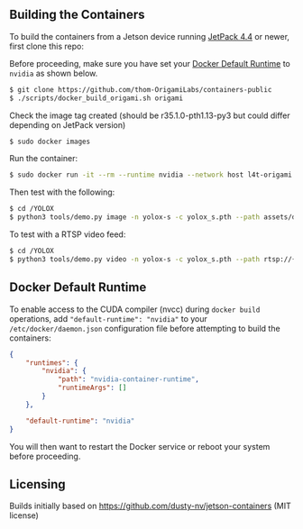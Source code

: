 
## Building the Containers

To build the containers from a Jetson device running [JetPack 4.4](https://developer.nvidia.com/embedded/jetpack) or newer, first clone this repo:

Before proceeding, make sure you have set your [Docker Default Runtime](#docker-default-runtime) to `nvidia` as shown below.

``` bash
$ git clone https://github.com/thom-OrigamiLabs/containers-public
$ ./scripts/docker_build_origami.sh origami
``` 

Check the image tag created (should be r35.1.0-pth1.13-py3 but could differ depending on JetPack version) 

``` bash
$ sudo docker images
``` 

Run the container:

``` bash
$ sudo docker run -it --rm --runtime nvidia --network host l4t-origami:r35.1.0-pth1.13-py3
``` 

Then test with the following:

``` bash
$ cd /YOLOX
$ python3 tools/demo.py image -n yolox-s -c yolox_s.pth --path assets/dog.jpg --conf 0.25 --nms 0.45 --tsize 640 --save_result --device gpu
``` 

To test with a RTSP video feed:

``` bash
$ cd /YOLOX
$ python3 tools/demo.py video -n yolox-s -c yolox_s.pth --path rtsp://{USER}:{PASSWORD}@{ADDRESS} --conf 0.25 --nms 0.45 --tsize 640 --save_result --device gpu
``` 

## Docker Default Runtime

To enable access to the CUDA compiler (nvcc) during `docker build` operations, add `"default-runtime": "nvidia"` to your `/etc/docker/daemon.json` configuration file before attempting to build the containers:

``` json
{
    "runtimes": {
        "nvidia": {
            "path": "nvidia-container-runtime",
            "runtimeArgs": []
        }
    },

    "default-runtime": "nvidia"
}
```

You will then want to restart the Docker service or reboot your system before proceeding.


## Licensing

Builds initially based on https://github.com/dusty-nv/jetson-containers (MIT license)